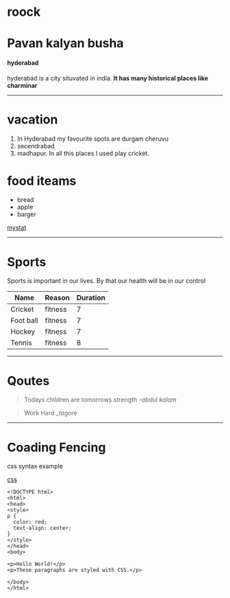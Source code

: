# roock

# Pavan kalyan busha

#### hyderabad

hyderabad is a city situvated in india. **It has many historical places like charminar**


---

# vacation

1. In Hyderabad my favourite spots are durgam cheruvu
2. secendrabad
3. madhapur. In all this places I used play cricket.

# food iteams
 
* bread
* apple
* barger
 
[mystat](Users\S567541\Documents\GitHub\roock)

---
# Sports
 
 Sports is important in our lives. By that our health will be in our control

 | Name | Reason | Duration |
 | ------- | ---- | ---------|
 | Cricket | fitness | 7 |
 | Foot ball | fitness | 7 |
 | Hockey | fitness | 7 |
 | Tennis | fitness | 8 |

 ---------

# Qoutes

> Todays children are tomorrows strength
*-abdul kalam*

>Work Hard *_tagore*

----

# Coading Fencing

css syntax example

[css](https://www.w3schools.com/css/tryit.asp?filename=trycss_syntax1)

```
<!DOCTYPE html>
<html>
<head>
<style>
p {
  color: red;
  text-align: center;
} 
</style>
</head>
<body>

<p>Hello World!</p>
<p>These paragraphs are styled with CSS.</p>

</body>
</html>


```
















 